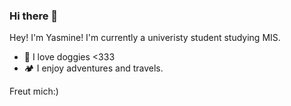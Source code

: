 ### Hi there 👋
Hey! I'm Yasmine! I'm currently a univeristy student studying MIS.

- 🐶 I love doggies <333
- 🏕️ I enjoy adventures and travels.

Freut mich:)
